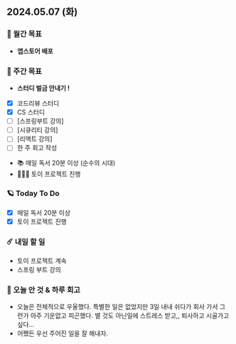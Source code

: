 ## 2024.05.07 (화)

### 🚀 월간 목표

- **앱스토어 배포**
  <br/>

### 💫 주간 목표

- **스터디 벌금 안내기 !**
- [x] 코드리뷰 스터디
- [x] CS 스터디
- [ ] [스프링부트 강의]
- [ ] [시큐리티 강의]
- [ ] [리액트 강의]
- [ ] 한 주 회고 작성
- 📚 매일 독서 20분 이상 (순수의 시대)
- 🦹🏻‍♀️ 토이 프로젝트 진행
  <br/>

### 🪐 Today To Do

- [x] 매일 독서 20분 이상
- [x] 토이 프로젝트 진행
  <br/>

### ☄️ 내일 할 일

- 토이 프로젝트 계속
- 스프링 부트 강의
  <br/>

### 👾 오늘 안 것 & 하루 회고

- 오늘은 전체적으로 우울했다. 특별한 일은 없었지만 3일 내내 쉬다가 회사 가서 그런가 아주 기운없고 피곤했다. 별 것도 아닌일에 스트레스 받고,, 퇴사하고 시골가고 싶다...
- 어쨌든 우선 주어진 일을 잘 해내자. 